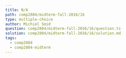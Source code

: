 ```yaml
---
title: N/A
path: comp2804/midterm-fall-2016/16
type: multiple-choice
author: Michiel Smid
question: comp2804/midterm-fall-2016/16/question.ts
solution: comp2804/midterm-fall-2016/16/solution.md
tags:
  - comp2804
  - comp2804-midterm
---
```

